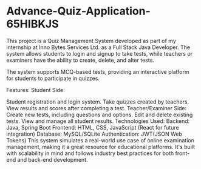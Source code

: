 # Advance-Quiz-Application-65HIBKJS
This project is a Quiz Management System developed as part of my internship at Inno Bytes Services Ltd. as a Full Stack Java Developer. The system allows students to login and signup to take tests, while teachers or examiners have the ability to create, delete, and alter tests.

The system supports MCQ-based tests, providing an interactive platform for students to participate in quizzes.

Features:
Student Side:

Student registration and login system.
Take quizzes created by teachers.
View results and scores after completing a test.
Teacher/Examiner Side:
Create new tests, including questions and options.
Edit and delete existing tests.
View and manage all student results.
Technologies Used:
Backend: Java, Spring Boot
Frontend: HTML, CSS, JavaScript (React for future integration)
Database: MySQL/SQLite
Authentication: JWT(JSON Web Tokens)
This system simulates a real-world use case of online examination management, making it a great resource for educational platforms. It's built with scalability in mind and follows industry best practices for both front-end and back-end development.
